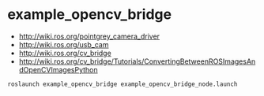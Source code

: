 # example_opencv_bridge

- http://wiki.ros.org/pointgrey_camera_driver
- http://wiki.ros.org/usb_cam
- http://wiki.ros.org/cv_bridge
- http://wiki.ros.org/cv_bridge/Tutorials/ConvertingBetweenROSImagesAndOpenCVImagesPython

`roslaunch example_opencv_bridge example_opencv_bridge_node.launch`
